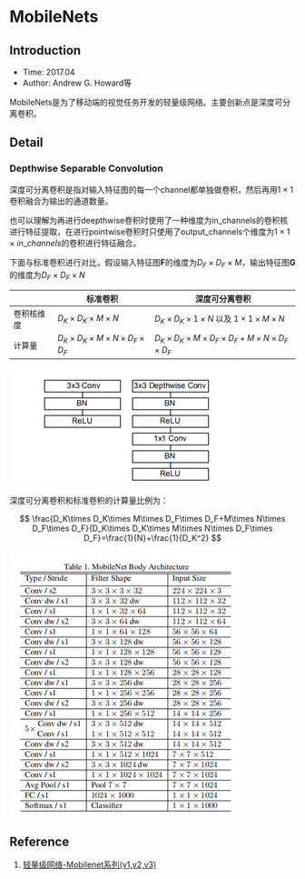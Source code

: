 # MobileNets

## Introduction

* Time: 2017.04
* Author: Andrew G. Howard等

MobileNets是为了移动端的视觉任务开发的轻量级网络。主要创新点是深度可分离卷积。

## Detail

### Depthwise Separable Convolution

深度可分离卷积是指对输入特征图的每一个channel都单独做卷积，然后再用$1\times 1$卷积融合为输出的通道数量。

也可以理解为再进行deepthwise卷积时使用了一种维度为in_channels的卷积核进行特征提取，在进行pointwise卷积时只使用了output_channels个维度为$1\times 1\times in\_channels$的卷积进行特征融合。

下面与标准卷积进行对比，假设输入特征图**F**的维度为$D_F\times D_F\times M$，输出特征图**G**的维度为$D_F\times D_F\times N$

|            | 标准卷积                                            | 深度可分离卷积                                                            |
| ---------- | --------------------------------------------------- | ------------------------------------------------------------------------- |
| 卷积核维度 | $D_K\times D_K\times M\times N$                     | $D_K\times D_K\times 1\times N$ 以及 $1\times 1\times M\times N$          |
| 计算量     | $D_K\times D_K\times M\times N\times D_F\times D_F$ | $D_K\times D_K\times M\times D_F\times D_F+M\times N\times D_F\times D_F$ |

![Compare](../../../Resource/Pictures/mobilenet-archi.png)

深度可分离卷积和标准卷积的计算量比例为：

$$
\frac{D_K\times D_K\times M\times D_F\times D_F+M\times N\times D_F\times D_F}{D_K\times D_K\times M\times N\times D_F\times D_F}=\frac{1}{N}+\frac{1}{D_K^2}
$$

![MobileNet Body Architecture](../../../Resource/Pictures/mobilenet-table.png)

## Reference

1. [轻量级网络-Mobilenet系列(v1,v2,v3)](https://zhuanlan.zhihu.com/p/394975928)
